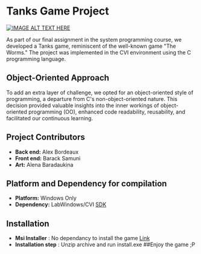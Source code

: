 # Tanks Game Project

[![IMAGE ALT TEXT HERE](http://img.youtube.com/vi/Hd1FD4XOHVs/0.jpg)](http://www.youtube.com/watch?v=Hd1FD4XOHVs)

As part of our final assignment in the system programming course, we developed a Tanks game, reminiscent of the well-known game "The Worms." The project was implemented in the CVI environment using the C programming language.

## Object-Oriented Approach
To add an extra layer of challenge, we opted for an object-oriented style of programming, a departure from C's non-object-oriented nature. This decision provided valuable insights into the inner workings of object-oriented programming (OO), enhanced code readability, reusability, and facilitated our continuous learning.

## Project Contributors
- **Back end:** Alex Bordeaux
- **Front end:** Barack Samuni
- **Art:** Alena Baradaukina

## Platform and Dependency for compilation
- **Platform:** Windows Only
- **Dependency:** LabWindows/CVI [SDK](https://www.ni.com/en/support/downloads/software-products/download.labwindows-cvi.html#353603)

## Installation
- **Msi Installer** : No dependancy to install the game [Link](https://drive.google.com/drive/u/2/folders/1AkCitp59MnL3EpbJQ9R-IUIo0OwSVS87)
- **Installation step** : Unzip archive and run install.exe
##Enjoy the game ;P 